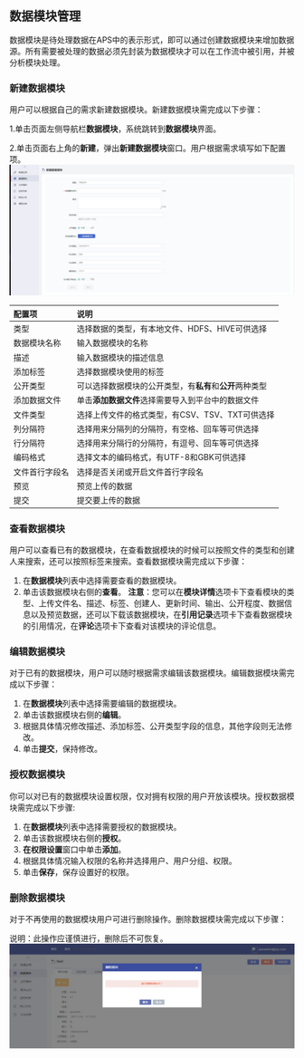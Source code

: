 ## 数据模块管理

数据模块是待处理数据在APS中的表示形式，即可以通过创建数据模块来增加数据源。所有需要被处理的数据必须先封装为数据模块才可以在工作流中被引用，并被分析模块处理。

### 新建数据模块
用户可以根据自己的需求新建数据模块。新建数据模块需完成以下步骤：

1.单击页面左侧导航栏**数据模块**，系统跳转到**数据模块**界面。

2.单击页面右上角的**新建**，弹出**新建数据模块**窗口。用户根据需求填写如下配置项。
![](/assets/数据模块.png)

| 配置项 | 说明 |
|:--- |:--- |
| 类型 | 选择数据的类型，有本地文件、HDFS、HIVE可供选择 |
|数据模块名称 |输入数据模块的名称|
|描述 | 输入数据模块的描述信息|
|添加标签|选择数据模块使用的标签|
|公开类型|可以选择数据模块的公开类型，有**私有**和**公开**两种类型|
|添加数据文件|单击**添加数据文件**选择需要导入到平台中的数据文件|
|文件类型|选择上传文件的格式类型，有CSV、TSV、TXT可供选择|
|列分隔符|选择用来分隔列的分隔符，有空格、回车等可供选择|
|行分隔符|选择用来分隔行的分隔符，有逗号、回车等可供选择|
|编码格式|选择文本的编码格式，有UTF-8和GBK可供选择|
|文件首行字段名|选择是否关闭或开启文件首行字段名|
|预览|预览上传的数据|
|提交|提交要上传的数据|

### 查看数据模块
用户可以查看已有的数据模块，在查看数据模块的时候可以按照文件的类型和创建人来搜索，还可以按照标签来搜索。查看数据模块需完成以下步骤：
1. 在**数据模块**列表中选择需要查看的数据模块。
2. 单击该数据模块右侧的**查看**。
**注意**：您可以在**模块详情**选项卡下查看模块的类型、上传文件名、描述、标签、创建人、更新时间、输出、公开程度、数据信息以及预览数据，还可以下载该数据模块，在**引用记录**选项卡下查看数据模块的引用情况，在**评论**选项卡下查看对该模块的评论信息。
### 编辑数据模块
对于已有的数据模块，用户可以随时根据需求编辑该数据模块。编辑数据模块需完成以下步骤：
1. 在**数据模块**列表中选择需要编辑的数据模块。
2. 单击该数据模块右侧的**编辑**。
3. 根据具体情况修改描述、添加标签、公开类型字段的信息，其他字段则无法修改。
4. 单击**提交**，保持修改。
### 授权数据模块
你可以对已有的数据模块设置权限，仅对拥有权限的用户开放该模块。授权数据模块需完成以下步骤:
1. 在**数据模块**列表中选择需要授权的数据模块。
2. 单击该数据模块右侧的**授权**。
3. **在权限设置**窗口中单击**添加**。
4. 根据具体情况输入权限的名称并选择用户、用户分组、权限。
5. 单击**保存**，保存设置好的权限。
### 删除数据模块
对于不再使用的数据模块用户可进行删除操作。删除数据模块需完成以下步骤：

说明：此操作应谨慎进行，删除后不可恢复。
![](/user_guide/fig/fig_24.png)

